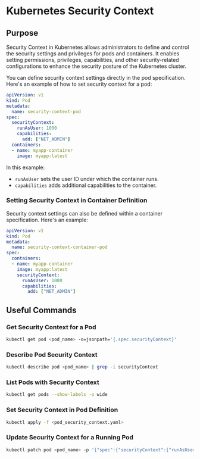 # Kubernetes Security Context

## Purpose
Security Context in Kubernetes allows administrators to define and control the security settings and privileges for pods and containers. It enables setting permissions, privileges, capabilities, and other security-related configurations to enhance the security posture of the Kubernetes cluster.

You can define security context settings directly in the pod specification. Here's an example of how to set security context for a pod:

```yaml
apiVersion: v1
kind: Pod
metadata:
  name: security-context-pod
spec:
  securityContext:
    runAsUser: 1000
    capabilities:
      add: ["NET_ADMIN"]
  containers:
  - name: myapp-container
    image: myapp:latest
```

In this example:
- `runAsUser` sets the user ID under which the container runs.
- `capabilities` adds additional capabilities to the container.

### Setting Security Context in Container Definition

Security context settings can also be defined within a container specification. Here's an example:

```yaml
apiVersion: v1
kind: Pod
metadata:
  name: security-context-container-pod
spec:
  containers:
  - name: myapp-container
    image: myapp:latest
    securityContext:
      runAsUser: 1000
      capabilities:
        add: ["NET_ADMIN"]
```

## Useful Commands

### Get Security Context for a Pod
```bash
kubectl get pod <pod_name> -o=jsonpath='{.spec.securityContext}'
```

### Describe Pod Security Context
```bash
kubectl describe pod <pod_name> | grep -i securityContext
```

### List Pods with Security Context
```bash
kubectl get pods --show-labels -o wide
```

### Set Security Context in Pod Definition
```bash
kubectl apply -f <pod_security_context.yaml>
```

### Update Security Context for a Running Pod
```bash
kubectl patch pod <pod_name> -p '{"spec":{"securityContext":{"runAsUser":1001}}}'
```

